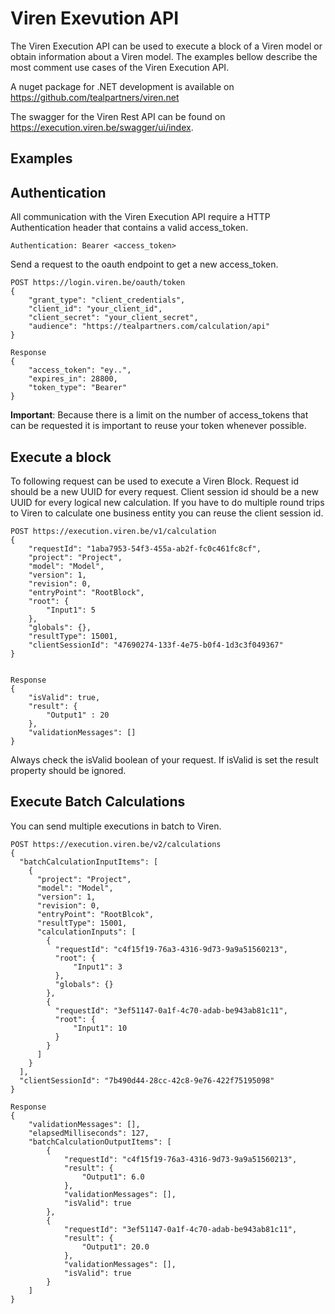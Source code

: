 # Viren Exevution API

The Viren Execution API can be used to execute a block of a Viren model or obtain information about a Viren model.
 The examples bellow describe the most comment use cases of the Viren Execution API.


A nuget package for .NET development is available on https://github.com/tealpartners/viren.net

The swagger for the Viren Rest API can be found on https://execution.viren.be/swagger/ui/index.


## Examples

## Authentication
All communication with the Viren Execution API require a HTTP Authentication header that contains a valid access_token.

```
Authentication: Bearer <access_token>
```

Send a request to the oauth endpoint to get a new access_token.

```
POST https://login.viren.be/oauth/token
{
    "grant_type": "client_credentials",
    "client_id": "your_client_id",
    "client_secret": "your_client_secret",
    "audience": "https://tealpartners.com/calculation/api"
}

Response
{
    "access_token": "ey..",
    "expires_in": 28800,
    "token_type": "Bearer"
}
```

**Important**: Because there is a limit on the number of access_tokens that can be requested it is important to reuse your token whenever possible.

## Execute a block

To following request can be used to execute a Viren Block.
Request id should be a new UUID for every request. Client session id should be a new UUID for every logical new calculation.
If you have to do multiple round trips to Viren to calculate one business entity you can reuse the client session id.

```
POST https://execution.viren.be/v1/calculation
{
    "requestId": "1aba7953-54f3-455a-ab2f-fc0c461fc8cf",
    "project": "Project",
    "model": "Model",
    "version": 1,
    "revision": 0,
    "entryPoint": "RootBlock",
    "root": {
        "Input1": 5
    },
    "globals": {},
    "resultType": 15001,
    "clientSessionId": "47690274-133f-4e75-b0f4-1d3c3f049367"
}


Response
{
    "isValid": true,
    "result": {
        "Output1" : 20
    },    
    "validationMessages": []
}
```

Always check the isValid boolean of your request. If isValid is set the result property should be ignored.


## Execute Batch Calculations

You can send multiple executions in batch to Viren.

```
POST https://execution.viren.be/v2/calculations
{
  "batchCalculationInputItems": [
    {
      "project": "Project",
      "model": "Model",
      "version": 1,
      "revision": 0,
      "entryPoint": "RootBlcok",
      "resultType": 15001,
      "calculationInputs": [
        {
          "requestId": "c4f15f19-76a3-4316-9d73-9a9a51560213",
          "root": {
              "Input1": 3
          },
          "globals": {}
        },
        {
          "requestId": "3ef51147-0a1f-4c70-adab-be943ab81c11",
          "root": {
              "Input1": 10
          }
        }
      ]
    }
  ],
  "clientSessionId": "7b490d44-28cc-42c8-9e76-422f75195098"
}

Response
{
    "validationMessages": [],
    "elapsedMilliseconds": 127,
    "batchCalculationOutputItems": [
        {
            "requestId": "c4f15f19-76a3-4316-9d73-9a9a51560213",
            "result": {
                "Output1": 6.0
            },
            "validationMessages": [],
            "isValid": true
        },
        {
            "requestId": "3ef51147-0a1f-4c70-adab-be943ab81c11",
            "result": {
                "Output1": 20.0
            },
            "validationMessages": [],
            "isValid": true
        }
    ]
}
```